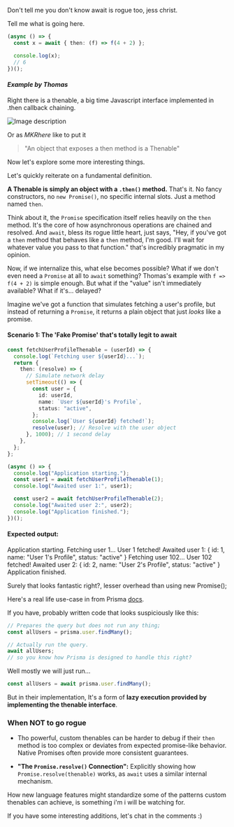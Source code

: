 <docmach type="wrapper" file="fragments/post-structure.html" replacement="content" params="
author:Friday Candour;
author_title: Software Developer;
time_created: Jun 6 2025;
time_to_read: 3 min;
title: Javascript await was rogue all along;
topic: Development;
author_img: https://avatars.githubusercontent.com/u/75016347;
image: /post-images/then.png;
description: Don’t tell me you don’t know await is rogue too, Tell me what is going here..;
" >

<docmach type="function" params="tags:Js,await,thenable,then,Promise" file="fragments/tags.js" />

Don't tell me you don't know await is rogue too, jess christ.

Tell me what is going here.

```ts
(async () => {
  const x = await { then: (f) => f(4 + 2) };

  console.log(x);
  // 6
})();
```

#### _Example by Thomas_

Right there is a thenable, a big time Javascript interface implemented in .then callback chaining.

![Image description](/post-images/thenable-meaning.jpg)

Or as _MKRhere_ like to put it

> "An object that exposes a then method is a Thenable"

Now let's explore some more interesting things.

Let's quickly reiterate on a fundamental definition.

**A Thenable is simply an object with a `.then()` method.** That's it. No fancy constructors, no `new Promise()`, no specific internal slots. Just a method named `then`.

Think about it, the `Promise` specification itself relies heavily on the `then` method. It's the core of how asynchronous operations are chained and resolved. And `await`, bless its rogue little heart, just says, "Hey, if you've got a `then` method that behaves like a `then` method, I'm good. I'll wait for whatever value you pass to that function." that's incredibly pragmatic in my opinion.

Now, if we internalize this, what else becomes possible? What if we don't even need a `Promise` at all to `await` something? Thomas's example with `f => f(4 + 2)` is simple enough. But what if the "value" isn't immediately available? What if it's... delayed?

Imagine we've got a function that simulates fetching a user's profile, but instead of returning a `Promise`, it returns a plain object that just _looks_ like a promise.

#### Scenario 1: The 'Fake Promise' that's totally legit to await

```ts
const fetchUserProfileThenable = (userId) => {
  console.log(`Fetching user ${userId}...`);
  return {
    then: (resolve) => {
      // Simulate network delay
      setTimeout(() => {
        const user = {
          id: userId,
          name: `User ${userId}'s Profile`,
          status: "active",
        };
        console.log(`User ${userId} fetched!`);
        resolve(user); // Resolve with the user object
      }, 1000); // 1 second delay
    },
  };
};

(async () => {
  console.log("Application starting.");
  const user1 = await fetchUserProfileThenable(1);
  console.log("Awaited user 1:", user1);

  const user2 = await fetchUserProfileThenable(2);
  console.log("Awaited user 2:", user2);
  console.log("Application finished.");
})();
```

#### Expected output:

Application starting.
Fetching user 1...
User 1 fetched!
Awaited user 1: { id: 1, name: "User 1's Profile", status: "active" }
Fetching user 102...
User 102 fetched!
Awaited user 2: { id: 2, name: "User 2's Profile", status: "active" }
Application finished.

Surely that looks fantastic right?, lesser overhead than using new Promise();

Here's a real life use-case in from Prisma [docs](<https://www.prisma.io/docs/orm/overview/introduction/what-is-prisma#:~:text=const%20allUsers%20%3D%20await%20prisma.user.findMany()>).

If you have, probably written code that looks suspiciously like this:

```typescript
// Prepares the query but does not run any thing;
const allUsers = prisma.user.findMany();

// Actually run the query.
await allUsers;
// so you know how Prisma is designed to handle this right?
```

Well mostly we will just run...

```ts
const allUsers = await prisma.user.findMany();
```

But in their implementation, It's a form of **lazy execution provided by implementing the thenable interface**.

### When NOT to go rogue

- Tho powerful, custom thenables can be harder to debug if their `then` method is too complex or deviates from expected promise-like behavior. Native Promises often provide more consistent guarantees.

- **"The `Promise.resolve()` Connection":** Explicitly showing how `Promise.resolve(thenable)` works, as `await` uses a similar internal mechanism.

How new language features might standardize some of the patterns custom thenables can achieve, is something i'm i will be watching for.

If you have some interesting additions, let's chat in the comments :)

</docmach>
